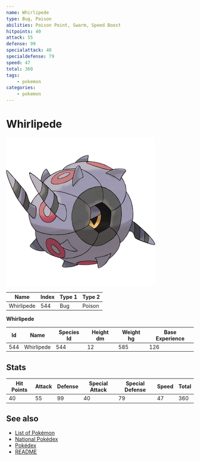 ```yaml
---
name: Whirlipede
type: Bug, Poison
abilities: Poison Point, Swarm, Speed Boost
hitpoints: 40
attack: 55
defense: 99
specialattack: 40
specialdefense: 79
speed: 47
total: 360
tags:
    - pokemon
categories:
    - pokemon
---
```


# Whirlipede


![Whirlipede](images/544.png)

| **Name** | **Index** | **Type 1** | **Type 2** |
|----|----|----|----|
| Whirlipede | 544 | Bug | Poison  |

**Whirlipede** 




| **Id** | **Name** | **Species Id** | **Height dm** | **Weight hg** | **Base Experience** |
|--------|----------|----------------|------------|------------|---------------------|
| 544 | Whirlipede | 544 | 12 | 585 | 126 |



## Stats

| **Hit Points** | **Attack** | **Defense** | **Special Attack** | **Special Defense** | **Speed** | **Total** |
|----------------|------------|-------------|--------------------|---------------------|-----------|-----------|
| 40 | 55 | 99 | 40 | 79 | 47 | 360 |

## See also

- [List of Pokémon](../pokemon.md)
- [National Pokédex](../national_pokedex.md)
- [Pokédex](../pokedex.md)
- [README](../README.md)
